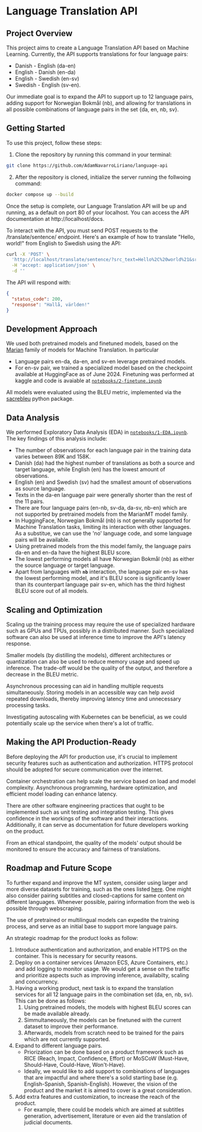 # Language Translation API

## Project Overview

This project aims to create a Language Translation API based on Machine Learning. Currently, the API supports translations for four language pairs:
- Danish - English (da-en)
- English - Danish (en-da)
- English - Swedish (en-sv)
- Swedish - English (sv-en).

Our immediate goal is to expand the API to support up to 12 language pairs, adding support for Norwegian Bokmål (nb), and allowing for translations in all possible combinations of language pairs in the set {da, en, nb, sv}.

## Getting Started

To use this project, follow these steps:

1. Clone the repository by running this command in your terminal:

```bash
git clone https://github.com/AdamNavarroLiriano/language-api
```

2. After the repository is cloned, initialize the server running the follwoing command:

```bash
docker compose up --build
```

Once the setup is complete, our Language Translation API will be up and running, as a default on port 80 of your localhost. You can access the API documentation at http://localhost/docs.

To interact with the API, you must send POST requests to the /translate/sentence/ endpoint. Here's an example of how to translate "Hello, world!" from English to Swedish using the API:

```bash
curl -X 'POST' \
  'http://localhost/translate/sentence/?src_text=Hello%2C%20world%21&src=en&tgt=sv' \
  -H 'accept: application/json' \
  -d ''
```

The API will respond with:

```json
{
  "status_code": 200,
  "response": "Hallå, världen!"
}
```

## Development Approach

We used both pretrained models and finetuned models, based on the [Marian](https://huggingface.co/docs/transformers/en/model_doc/marian) family of models for Machine Translation. In particular
* Language pairs en-da, da-en, and sv-en leverage pretrained models. 
* For en-sv pair, we trained a specialized model based on the checkpoint available at HuggingFace as of June 2024. Finetuning was performed at kaggle and code is avaiable at [`notebooks/2-finetune.ipynb`](./notebooks/2-finetune.ipynb)
 
All models were evaluated using the BLEU metric, implemented via the [sacrebleu](https://github.com/mjpost/sacrebleu) python package.

## Data Analysis

We performed Exploratory Data Analysis (EDA) in [`notebooks/1-EDA.ipynb`](./notebooks/1-EDA.ipynb). The key findings of this analysis include:

- The number of observations for each language pair in the training data varies between 89K and 158K.
- Danish (da) had the highest number of translations as both a source and target language, while English (en) has the lowest amount of observations.
- English (en) and Swedish (sv) had the smallest amount of observations as source language.
- Texts in the da-en language pair were generally shorter than the rest of the 11 pairs.
- There are four language pairs (en-nb, sv-da, da-sv, nb-en) which are not supported by pretrained models from the MarianMT model family.
- In HuggingFace, Norwegian Bokmål (nb) is not generally supported for Machine Translation tasks, limiting its interaction with other languages. As a substitue, we can use the 'no' language code, and some language pairs will be available.
- Using pretrained models from the this model family, the language pairs da-en and en-da have the highest BLEU score.
- The lowest performing models all have Norwegian Bokmål (nb) as either the source language or target language.
- Apart from languages with **`nb`** interaction, the language pair en-sv has the lowest performing model, and it's BLEU score is significantly lower than its counterpart language pair sv-en, which has the third highest BLEU score out of all models.

## Scaling and Optimization

Scaling up the training process may require the use of specialized hardware such as GPUs and TPUs, possibly in a distributed manner. Such specialized software can also be used at inference time to improve the API's latency response.

Smaller models (by distilling the models), different architectures or quantization can also be used to reduce memory usage and speed up inference. The trade-off would be the quality of the output, and therefore a decrease in the BLEU metric.  

Asynchronous processing can aid in handling multiple requests simultaneously. Storing models in an accessible way can help avoid repeated downloads, thereby improving latency time and unnecessary processing tasks. 

Investigating autoscaling with Kubernetes can be beneficial, as we could potentially scale up the service when there's a lot of traffic.

## Making the API Production-Ready

Before deploying the API for production use, it's crucial to implement security features such as authentication and authorization. HTTPS protocol should be adopted for secure communication over the internet.

Container orchestration can help scale the service based on load and model complexity. Asynchronous programming, hardware optimization, and efficient model loading can enhance latency.

There are other software engineering practices that ought to be implemented such as unit testing and integration testing. This gives confidence in the workings of the software and their interactions. Additionally, it can serve as documentation for future developers working on the product.

From an ethical standpoint, the quality of the models' output should be monitored to ensure the accuracy and fairness of translations.

## Roadmap and Future Scope

To further expand and improve the MT system, consider using larger and more diverse datasets for training, such as the ones listed [here](https://metatext.io/datasets-list/translation-task). One might also consider pairing subtitles and closed-captions for same content on different languages. Whenever possible, pairing information from the web is possible through webscraping.

The use of pretrained or multilingual models can expedite the training process, and serve as an initial base to support more language pairs.

An strategic roadmap for the product looks as follow:
1. Introduce authentication and authorization, and enable HTTPS on the container. This is necessary for security reasons.
2. Deploy on a container services (Amazon ECS, Azure Containers, etc.) and add logging to monitor usage. We would get a sense on the traffic and prioritize aspects such as improving inference, availabilty, scaling and concurrency.
3. Having a working product, next task is to expand the translation services for all 12 language pairs in the combination set (da, en, nb, sv). This can be done as follows:
   1. Using pretrained models, the models with highest BLEU scores can be made available already.
   2. Simmultaneously, the models can be finetuned with the current dataset to improve their performance.
   3. Afterwards, models from scratch need to be trained for the pairs which are not currently supported.
4. Expand to different language pairs.
     * Priorization can be done based on a product framework such as RICE (Reach, Impact, Confidence, Effort) or MoSCoW (Must-Have, Should-Have, Could-Have, Won't-Have).
     * Ideally, we would like to add support to combinations of languages that are impactful and where there's a solid starting base (e.g. English-Spanish, Spanish-English). However, the vision of the product and the market it is aimed to cover is a great consideration.
5. Add extra features and customization, to increase the reach of the product.
     * For example, there could be models which are aimed at subtitles generation, advertisement, literature or even aid the translation of judicial documents.